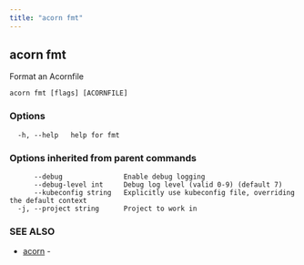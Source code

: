 ```yaml
---
title: "acorn fmt"
---
```

## acorn fmt

Format an Acornfile

```
acorn fmt [flags] [ACORNFILE]
```

### Options

```
  -h, --help   help for fmt
```

### Options inherited from parent commands

```
      --debug               Enable debug logging
      --debug-level int     Debug log level (valid 0-9) (default 7)
      --kubeconfig string   Explicitly use kubeconfig file, overriding the default context
  -j, --project string      Project to work in
```

### SEE ALSO

* [acorn](acorn.md)	 - 

